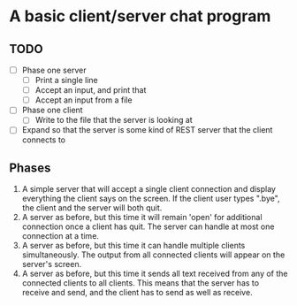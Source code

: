 # A basic client/server chat program

## TODO
- [ ] Phase one server
  - [ ] Print a single line
  - [ ] Accept an input, and print that
  - [ ] Accept an input from a file
- [ ] Phase one client
  - [ ] Write to the file that the server is looking at
- [ ] Expand so that the server is some kind of REST server that the client connects to

## Phases
1. A simple server that will accept a single client connection and display everything the client says on the screen. If the client user types ".bye", the client and the server will both quit.
2. A server as before, but this time it will remain 'open' for additional connection once a client has quit. The server can handle at most one connection at a time.
3. A server as before, but this time it can handle multiple clients simultaneously. The output from all connected clients will appear on the server's screen.
4. A server as before, but this time it sends all text received from any of the connected clients to all clients. This means that the server has to receive and send, and the client has to send as well as receive.